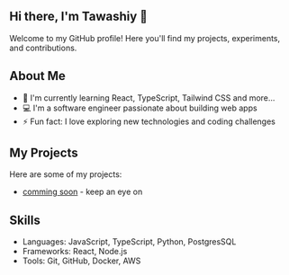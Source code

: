 ## Hi there, I'm Tawashiy 👋

Welcome to my GitHub profile! Here you'll find my projects, experiments, and contributions.

## About Me
- 🌱 I'm currently learning React, TypeScript, Tailwind CSS and more...
- 💻 I'm a software engineer passionate about building web apps
- ⚡ Fun fact: I love exploring new technologies and coding challenges

## My Projects
Here are some of my projects:

- [comming soon](https://github.com/Tawashiy/Tawashiy/edit/main/README.md) - keep an eye on

## Skills
- Languages: JavaScript, TypeScript, Python, PostgresSQL
- Frameworks: React, Node.js
- Tools: Git, GitHub, Docker, AWS
